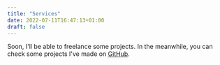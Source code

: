```yaml
---
title: "Services"
date: 2022-07-11T16:47:13+01:00
draft: false
---
```


Soon, I'll be able to freelance some projects. In the meanwhile, you can check some projects I've made
on [GitHub](https://github.com/pa-perz).

